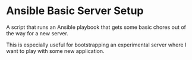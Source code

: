 # Ansible Basic Server Setup

A script that runs an Ansible playbook that gets some basic chores out of the way for a new server.

This is especially useful for bootstrapping an experimental server where I want to play with some new application.

